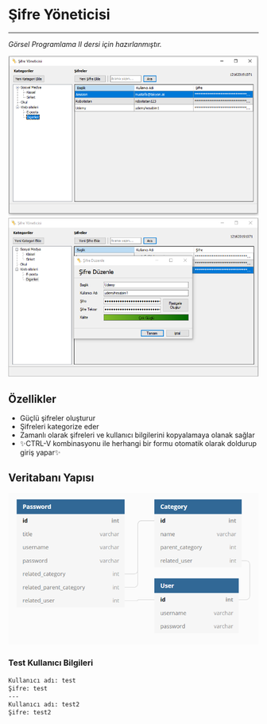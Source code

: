 ﻿# Şifre Yöneticisi
---
*Görsel Programlama II dersi için hazırlanmıştır.*

![Ana ekran](https://github.com/MAkcanca/password_manager/blob/main/screenshot1.png?raw=true)
![Şifre ekleme ekranı](https://github.com/MAkcanca/password_manager/blob/main/screenshot2.png?raw=true)
## Özellikler
- Güçlü şifreler oluşturur
- Şifreleri kategorize eder
- Zamanlı olarak şifreleri ve kullanıcı bilgilerini kopyalamaya olanak sağlar
- ✨CTRL-V kombinasyonu ile herhangi bir formu otomatik olarak doldurup giriş yapar✨

## Veritabanı Yapısı
![Schema](https://github.com/MAkcanca/password_manager/blob/main/sql/schema.png?raw=true)

### Test Kullanıcı Bilgileri
```
Kullanıcı adı: test
Şifre: test
---
Kullanıcı adı: test2
Şifre: test2
```